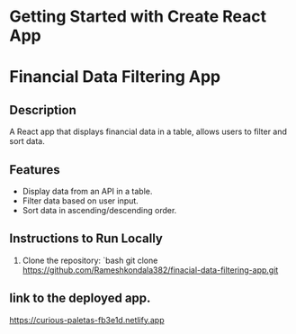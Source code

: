 # Getting Started with Create React App
# Financial Data Filtering App

## Description
A React app that displays financial data in a table, allows users to filter and sort data.

## Features
- Display data from an API in a table.
- Filter data based on user input.
- Sort data in ascending/descending order.

## Instructions to Run Locally
1. Clone the repository:
   `bash
   git clone https://github.com/Rameshkondala382/finacial-data-filtering-app.git

## link to the deployed app.

   https://curious-paletas-fb3e1d.netlify.app